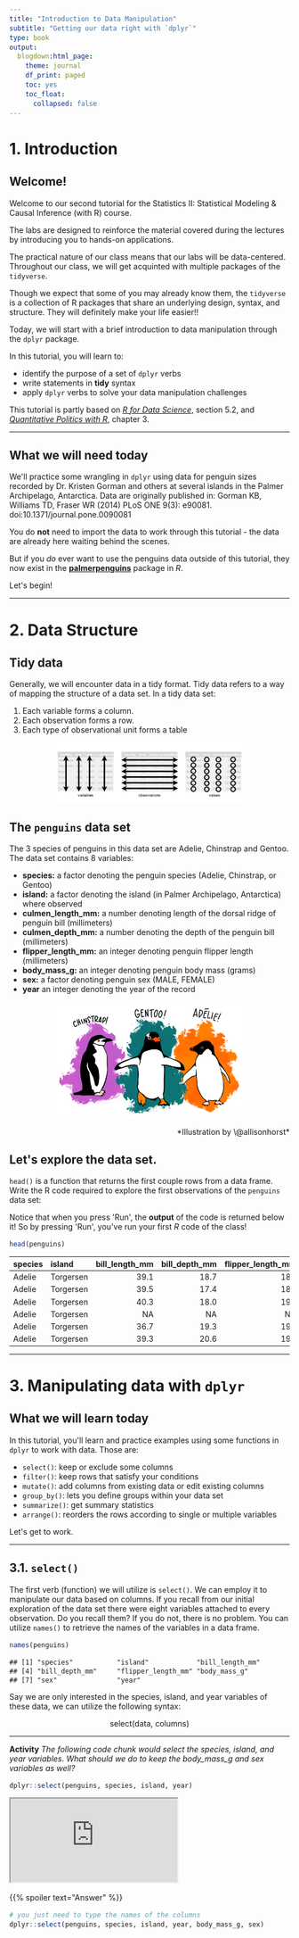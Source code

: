 ```yaml
---
title: "Introduction to Data Manipulation"
subtitle: "Getting our data right with `dplyr`"
type: book
output:
  blogdown:html_page:
    theme: journal
    df_print: paged
    toc: yes
    toc_float:
      collapsed: false
---
```

<script src="/2021-spring-stats2rmarkdown-libs/kePrint/kePrint.js"></script>
<script src="/2021-spring-stats2rmarkdown-libs/htmlwidgets/htmlwidgets.js"></script>
<script src="/2021-spring-stats2rmarkdown-libs/pymjs/pym.v1.js"></script>
<script src="/2021-spring-stats2rmarkdown-libs/widgetframe-binding/widgetframe.js"></script>
<script src="/2021-spring-stats2rmarkdown-libs/htmlwidgets/htmlwidgets.js"></script>
<script src="/2021-spring-stats2rmarkdown-libs/pymjs/pym.v1.js"></script>
<script src="/2021-spring-stats2rmarkdown-libs/widgetframe-binding/widgetframe.js"></script>
<script src="/2021-spring-stats2rmarkdown-libs/htmlwidgets/htmlwidgets.js"></script>
<script src="/2021-spring-stats2rmarkdown-libs/pymjs/pym.v1.js"></script>
<script src="/2021-spring-stats2rmarkdown-libs/widgetframe-binding/widgetframe.js"></script>
<script src="/2021-spring-stats2rmarkdown-libs/htmlwidgets/htmlwidgets.js"></script>
<script src="/2021-spring-stats2rmarkdown-libs/pymjs/pym.v1.js"></script>
<script src="/2021-spring-stats2rmarkdown-libs/widgetframe-binding/widgetframe.js"></script>
<script src="/2021-spring-stats2rmarkdown-libs/htmlwidgets/htmlwidgets.js"></script>
<script src="/2021-spring-stats2rmarkdown-libs/pymjs/pym.v1.js"></script>
<script src="/2021-spring-stats2rmarkdown-libs/widgetframe-binding/widgetframe.js"></script>
<script src="/2021-spring-stats2rmarkdown-libs/htmlwidgets/htmlwidgets.js"></script>
<script src="/2021-spring-stats2rmarkdown-libs/pymjs/pym.v1.js"></script>
<script src="/2021-spring-stats2rmarkdown-libs/widgetframe-binding/widgetframe.js"></script>
<script src="/2021-spring-stats2rmarkdown-libs/htmlwidgets/htmlwidgets.js"></script>
<script src="/2021-spring-stats2rmarkdown-libs/pymjs/pym.v1.js"></script>
<script src="/2021-spring-stats2rmarkdown-libs/widgetframe-binding/widgetframe.js"></script>
<script src="/2021-spring-stats2rmarkdown-libs/htmlwidgets/htmlwidgets.js"></script>
<script src="/2021-spring-stats2rmarkdown-libs/pymjs/pym.v1.js"></script>
<script src="/2021-spring-stats2rmarkdown-libs/widgetframe-binding/widgetframe.js"></script>
<script src="/2021-spring-stats2rmarkdown-libs/htmlwidgets/htmlwidgets.js"></script>
<script src="/2021-spring-stats2rmarkdown-libs/pymjs/pym.v1.js"></script>
<script src="/2021-spring-stats2rmarkdown-libs/widgetframe-binding/widgetframe.js"></script>
<script src="/2021-spring-stats2rmarkdown-libs/htmlwidgets/htmlwidgets.js"></script>
<script src="/2021-spring-stats2rmarkdown-libs/pymjs/pym.v1.js"></script>
<script src="/2021-spring-stats2rmarkdown-libs/widgetframe-binding/widgetframe.js"></script>
<script src="/2021-spring-stats2rmarkdown-libs/htmlwidgets/htmlwidgets.js"></script>
<script src="/2021-spring-stats2rmarkdown-libs/pymjs/pym.v1.js"></script>
<script src="/2021-spring-stats2rmarkdown-libs/widgetframe-binding/widgetframe.js"></script>
<script src="/2021-spring-stats2rmarkdown-libs/htmlwidgets/htmlwidgets.js"></script>
<script src="/2021-spring-stats2rmarkdown-libs/pymjs/pym.v1.js"></script>
<script src="/2021-spring-stats2rmarkdown-libs/widgetframe-binding/widgetframe.js"></script>
<script src="/2021-spring-stats2rmarkdown-libs/htmlwidgets/htmlwidgets.js"></script>
<script src="/2021-spring-stats2rmarkdown-libs/pymjs/pym.v1.js"></script>
<script src="/2021-spring-stats2rmarkdown-libs/widgetframe-binding/widgetframe.js"></script>




# 1. Introduction

##  Welcome!

Welcome to our second tutorial for the Statistics II: Statistical Modeling & Causal Inference (with R) course.

The labs are designed to reinforce the material covered during the lectures by introducing you to hands-on applications. 

The practical nature of our class means that our labs will be data-centered. Throughout our class, we will get acquinted with multiple packages of the `tidyverse`. 

Though we expect that some of you may already know them, the `tidyverse` is a collection of R packages that share an underlying design, syntax, and structure. They will definitely make your life easier!!

Today, we will start with a brief introduction to data manipulation through the `dplyr` package. 

In this tutorial, you will learn to:

* identify the purpose of a set of `dplyr` verbs
* write statements in **tidy** syntax
* apply `dplyr` verbs to solve your data manipulation challenges

This tutorial is partly based on [_R for Data Science_](http://r4ds.had.co.nz/), section 5.2, and [_Quantitative Politics with R_](http://qpolr.com/data.html/), chapter 3.

---


## What we will need today

We'll practice some wrangling in `dplyr` using data for penguin sizes recorded by Dr. Kristen Gorman and others at several islands in the Palmer Archipelago, Antarctica. Data are originally published in: Gorman KB, Williams TD, Fraser WR (2014) PLoS ONE 9(3): e90081. doi:10.1371/journal.pone.0090081

You do **not** need to import the data to work through this tutorial - the data are already here waiting behind the scenes.

But if you *do* ever want to use the penguins data outside of this tutorial, they now exist in the [**palmerpenguins**](https://github.com/allisonhorst/palmerpenguins) package in *R*.

Let's begin!

---

# 2. Data Structure

## Tidy data

Generally, we will encounter data in a tidy format. Tidy data refers to a way of mapping the structure of a data set. In a tidy data set:

1. Each variable forms a column.
2. Each observation forms a row.
3. Each type of observational unit forms a table

<img src="https://raw.githubusercontent.com/seramirezruiz/hertiestats2/master/inst/tutorials/intro/images/tidy_data.png" width="70%" style="display: block; margin: auto;" />


## The `penguins` data set

The 3 species of penguins in this data set are Adelie, Chinstrap and Gentoo. The data set contains 8 variables: 

- **species:** a factor denoting the penguin species (Adelie, Chinstrap, or Gentoo)
- **island:** a factor denoting the island (in Palmer Archipelago, Antarctica) where observed
- **culmen_length_mm:** a number denoting length of the dorsal ridge of penguin bill (millimeters)
- **culmen_depth_mm:** a number denoting the depth of the penguin bill (millimeters)
- **flipper_length_mm:** an integer denoting penguin flipper length (millimeters)
- **body_mass_g:** an integer denoting penguin body mass (grams)
- **sex:** a factor denoting penguin sex (MALE, FEMALE)
- **year** an integer denoting the year of the record


<img src="https://raw.githubusercontent.com/seramirezruiz/hertiestats2/master/inst/tutorials/intro/images/penguins.png" width="70%" style="display: block; margin: auto;" />
<p style="text-align:right;">*Illustration by \@allisonhorst*</p>

## Let's explore the data set.

`head()` is a function that returns the first couple rows from a data frame. Write the R code required to explore the first observations of the `penguins` data set:

Notice that when you press 'Run', the **output** of the code is returned below it! So by pressing 'Run', you've run your first *R* code of the class!


```r
head(penguins)
```

<table class="table table-striped" style="width: auto !important; margin-left: auto; margin-right: auto;">
 <thead>
  <tr>
   <th style="text-align:left;"> species </th>
   <th style="text-align:left;"> island </th>
   <th style="text-align:right;"> bill_length_mm </th>
   <th style="text-align:right;"> bill_depth_mm </th>
   <th style="text-align:right;"> flipper_length_mm </th>
   <th style="text-align:right;"> body_mass_g </th>
   <th style="text-align:left;"> sex </th>
   <th style="text-align:right;"> year </th>
  </tr>
 </thead>
<tbody>
  <tr>
   <td style="text-align:left;"> Adelie </td>
   <td style="text-align:left;"> Torgersen </td>
   <td style="text-align:right;"> 39.1 </td>
   <td style="text-align:right;"> 18.7 </td>
   <td style="text-align:right;"> 181 </td>
   <td style="text-align:right;"> 3750 </td>
   <td style="text-align:left;"> male </td>
   <td style="text-align:right;"> 2007 </td>
  </tr>
  <tr>
   <td style="text-align:left;"> Adelie </td>
   <td style="text-align:left;"> Torgersen </td>
   <td style="text-align:right;"> 39.5 </td>
   <td style="text-align:right;"> 17.4 </td>
   <td style="text-align:right;"> 186 </td>
   <td style="text-align:right;"> 3800 </td>
   <td style="text-align:left;"> female </td>
   <td style="text-align:right;"> 2007 </td>
  </tr>
  <tr>
   <td style="text-align:left;"> Adelie </td>
   <td style="text-align:left;"> Torgersen </td>
   <td style="text-align:right;"> 40.3 </td>
   <td style="text-align:right;"> 18.0 </td>
   <td style="text-align:right;"> 195 </td>
   <td style="text-align:right;"> 3250 </td>
   <td style="text-align:left;"> female </td>
   <td style="text-align:right;"> 2007 </td>
  </tr>
  <tr>
   <td style="text-align:left;"> Adelie </td>
   <td style="text-align:left;"> Torgersen </td>
   <td style="text-align:right;"> NA </td>
   <td style="text-align:right;"> NA </td>
   <td style="text-align:right;"> NA </td>
   <td style="text-align:right;"> NA </td>
   <td style="text-align:left;"> NA </td>
   <td style="text-align:right;"> 2007 </td>
  </tr>
  <tr>
   <td style="text-align:left;"> Adelie </td>
   <td style="text-align:left;"> Torgersen </td>
   <td style="text-align:right;"> 36.7 </td>
   <td style="text-align:right;"> 19.3 </td>
   <td style="text-align:right;"> 193 </td>
   <td style="text-align:right;"> 3450 </td>
   <td style="text-align:left;"> female </td>
   <td style="text-align:right;"> 2007 </td>
  </tr>
  <tr>
   <td style="text-align:left;"> Adelie </td>
   <td style="text-align:left;"> Torgersen </td>
   <td style="text-align:right;"> 39.3 </td>
   <td style="text-align:right;"> 20.6 </td>
   <td style="text-align:right;"> 190 </td>
   <td style="text-align:right;"> 3650 </td>
   <td style="text-align:left;"> male </td>
   <td style="text-align:right;"> 2007 </td>
  </tr>
</tbody>
</table>


---

# 3. Manipulating data with `dplyr`

## What we will learn today

In this tutorial, you'll learn and practice examples using some functions in `dplyr` to work with data. Those are: 

- `select()`: keep or exclude some columns
- `filter()`: keep rows that satisfy your conditions
- `mutate()`: add columns from existing data or edit existing columns
- `group_by()`: lets you define groups within your data set
- `summarize()`: get summary statistics
- `arrange()`: reorders the rows according to single or multiple variables

Let's get to work.

---


## 3.1. `select()`

The first verb (function) we will utilize is `select()`. We can employ it to manipulate our data based on columns. If you recall from our initial exploration of the data set there were eight variables attached to every observation. Do you recall them? If you do not, there is no problem. You can utilize `names()` to retrieve the names of the variables in a data frame.


```r
names(penguins)
```

```
## [1] "species"           "island"            "bill_length_mm"   
## [4] "bill_depth_mm"     "flipper_length_mm" "body_mass_g"      
## [7] "sex"               "year"
```

Say we are only interested in the species, island, and year variables of these data, we can utilize the following syntax:

<center>
select(data, columns)
</center>

---

**Activity**
*The following code chunk would select the species, island, and year variables. What should we do to keep the body_mass_g and sex variables as well?*

```r
dplyr::select(penguins, species, island, year)
```



<iframe src="https://github.com/seramirezruiz/2021-spring-stats2/blob/master/static/materials/session-2/data-manipulation_files/figure-html/widgets/widget_unnamed-chunk-7.html"> </iframe>


{{% spoiler text="Answer" %}}

```r
# you just need to type the names of the columns
dplyr::select(penguins, species, island, year, body_mass_g, sex)
```

<div id="htmlwidget-1" style="width:100%;height:480px;" class="widgetframe html-widget"></div>
<script type="application/json" data-for="htmlwidget-1">{"x":{"url":"/2021-spring-stats2materials/session-2/data-manipulation_files/figure-html//widgets/widget_unnamed-chunk-8.html","options":{"xdomain":"*","allowfullscreen":false,"lazyload":false}},"evals":[],"jsHooks":[]}</script>

{{% /spoiler %}}


{{% callout note %}}

To drop variables, use - before the variable name.

For example, `select(penguins, -year)` will drop the year column.

{{% /callout %}}

---

## 3.2. `filter()`

The second verb (function) we will employ is `filter()`. `filter()` lets you use a logical test to extract specific rows from a data frame. To use `filter()`, pass it the data frame followed by one or more logical tests. `filter()` will return every row that passes each logical test.

The more commonly used logical operators are:

- `==`: Equal to
- `!=`: Not equal to
- `>`, `>=`: Greater than, greater than or equal to
- `<`, `<=`: Less than, less than or equal to
- `&`, `|`: And, or

Say we are interested in retrieving the observations from the year 2007. We would do:

```r
dplyr::filter(penguins, year == 2007)
```

<div id="htmlwidget-2" style="width:100%;height:480px;" class="widgetframe html-widget"></div>
<script type="application/json" data-for="htmlwidget-2">{"x":{"url":"/2021-spring-stats2materials/session-2/data-manipulation_files/figure-html//widgets/widget_unnamed-chunk-9.html","options":{"xdomain":"*","allowfullscreen":false,"lazyload":false}},"evals":[],"jsHooks":[]}</script>

**Activity**
*Can you adapt the code to retrieve all the observations of Chinstrap penguins from 2007 (remember that species contains character units)* 


{{% spoiler text="Answer" %}}

```r
# you just need to utilize & and type the logical operator for the species
dplyr::filter(penguins, year == 2007 & species == "Chinstrap")
```

<div id="htmlwidget-3" style="width:100%;height:480px;" class="widgetframe html-widget"></div>
<script type="application/json" data-for="htmlwidget-3">{"x":{"url":"/2021-spring-stats2materials/session-2/data-manipulation_files/figure-html//widgets/widget_unnamed-chunk-10.html","options":{"xdomain":"*","allowfullscreen":false,"lazyload":false}},"evals":[],"jsHooks":[]}</script>

{{% /spoiler %}}

---

## 3.3. The Pipe Operator: `%>%`

The pipe, `%>%`, comes from the `magrittr` package by Stefan Milton Bache. Packages in the `tidyverse` load `%>%` for you automatically, so you don’t usually load `magrittr` explicitly. This will be one of your best friends in *R*. 
>**Pipes are a powerful tool for clearly expressing a sequence of multiple operations. Let's think about baking for a second.**

<img src="https://user-images.githubusercontent.com/54796579/92409417-d3b0c600-f140-11ea-8596-561a05586988.png" style="display: block; margin: auto;" />

---

**Activity**
*We can leverage the pipe operator to sequence our code in a logical manner. Can you adapt the following code chunk with the pipe and conditional logical operators we discussed?*

```r
only_2009 <- dplyr::filter(penguins, year == 2009)
only_2009_chinstraps <- dplyr::filter(only_2009, species == "Chinstrap")
only_2009_chinstraps_species_sex_year <- dplyr::select(only_2009_chinstraps, species, sex, year)
final_df <- only_2009_chinstraps_species_sex_year
final_df #to print it in our console
```


{{% spoiler text="Answer" %}}

```r
penguins %>% #we start off with out df
  dplyr::filter(year == 2009 & species == "Chinstrap") %>% #filter
  dplyr::select(species, sex, year) #select
```


<div id="htmlwidget-4" style="width:100%;height:480px;" class="widgetframe html-widget"></div>
<script type="application/json" data-for="htmlwidget-4">{"x":{"url":"/2021-spring-stats2materials/session-2/data-manipulation_files/figure-html//widgets/widget_unnamed-chunk-12.html","options":{"xdomain":"*","allowfullscreen":false,"lazyload":false}},"evals":[],"jsHooks":[]}</script>

{{% /spoiler %}}


---

## 3.4. `mutate()`

`mutate()` lets us create, modify, and delete columns. The most common use for now will be to create new variables based on existing ones. Say we are working with a U.S. American client and they feel more confortable with assessing the weight of the penguins in pounds. We would utilize `mutate()` as such:

<p>
<center>
mutate(new_var_name = conditions)</center><br>


**Activity**
*Can you edit the following code chunk to render a new variable body_mass_kg?*

```r
penguins %>%
  dplyr::mutate(body_mass_lbs = body_mass_g/453.6)
```

<div id="htmlwidget-5" style="width:100%;height:480px;" class="widgetframe html-widget"></div>
<script type="application/json" data-for="htmlwidget-5">{"x":{"url":"/2021-spring-stats2materials/session-2/data-manipulation_files/figure-html//widgets/widget_unnamed-chunk-13.html","options":{"xdomain":"*","allowfullscreen":false,"lazyload":false}},"evals":[],"jsHooks":[]}</script>


{{% spoiler text="Answer" %}}

```r
penguins %>%
  dplyr::mutate(body_mass_kg = body_mass_g/1000) #grams divided by 1000 
```


```r
penguins %>%
  dplyr::mutate(body_mass_kg = body_mass_g/1000) %>%
  dplyr::select(species, sex, year) %>% DT::datatable() %>% widgetframe::frameWidget()
```

<div id="htmlwidget-6" style="width:100%;height:480px;" class="widgetframe html-widget"></div>
<script type="application/json" data-for="htmlwidget-6">{"x":{"url":"/2021-spring-stats2materials/session-2/data-manipulation_files/figure-html//widgets/widget_unnamed-chunk-14.html","options":{"xdomain":"*","allowfullscreen":false,"lazyload":false}},"evals":[],"jsHooks":[]}</script>

{{% /spoiler %}}


---

## 3.5. `group_by()` and `summarize()`

These two verbs `group_by()` and `summarize()` tend to go together. When combined , 'summarize()` will create a new data frame. It will have one (or more) rows for each combination of grouping variables; if there are no grouping variables, the output will have a single row summarising all observations in the input. For example:

- `summarize()`:

```r
penguins %>%
  dplyr::summarize(heaviest_penguin = max(body_mass_g, na.rm = T)) #max() does not know how to deal with NAs very well
```

<div id="htmlwidget-7" style="width:100%;height:480px;" class="widgetframe html-widget"></div>
<script type="application/json" data-for="htmlwidget-7">{"x":{"url":"/2021-spring-stats2materials/session-2/data-manipulation_files/figure-html//widgets/widget_unnamed-chunk-15.html","options":{"xdomain":"*","allowfullscreen":false,"lazyload":false}},"evals":[],"jsHooks":[]}</script>

- `group_by()` + `summarize()`:

```r
penguins %>%
  dplyr::group_by(species) %>%
  dplyr::summarize(heaviest_penguin = max(body_mass_g, na.rm = T))
```

<div id="htmlwidget-8" style="width:100%;height:480px;" class="widgetframe html-widget"></div>
<script type="application/json" data-for="htmlwidget-8">{"x":{"url":"/2021-spring-stats2materials/session-2/data-manipulation_files/figure-html//widgets/widget_unnamed-chunk-16.html","options":{"xdomain":"*","allowfullscreen":false,"lazyload":false}},"evals":[],"jsHooks":[]}</script>

**Activity**
*Can you get the weight of the lightest penguin of each species? You can use `min()`. What happens when in addition to species you also group by year `group_by(species, year)`?*

{{% spoiler text="Answers" %}}

```r
penguins %>%
  dplyr::group_by(species) %>%
  dplyr::summarize(lightest_penguin = min(body_mass_g, na.rm = T))
```

<div id="htmlwidget-9" style="width:100%;height:480px;" class="widgetframe html-widget"></div>
<script type="application/json" data-for="htmlwidget-9">{"x":{"url":"/2021-spring-stats2materials/session-2/data-manipulation_files/figure-html//widgets/widget_unnamed-chunk-17.html","options":{"xdomain":"*","allowfullscreen":false,"lazyload":false}},"evals":[],"jsHooks":[]}</script>

```r
penguins %>%
  dplyr::group_by(species, year) %>%
  dplyr::summarize(lightest_penguin = max(body_mass_g, na.rm = T)) 
```


```
## `summarise()` has grouped output by 'species'. You can override using the `.groups` argument.
```

<div id="htmlwidget-10" style="width:100%;height:480px;" class="widgetframe html-widget"></div>
<script type="application/json" data-for="htmlwidget-10">{"x":{"url":"/2021-spring-stats2materials/session-2/data-manipulation_files/figure-html//widgets/widget_unnamed-chunk-18.html","options":{"xdomain":"*","allowfullscreen":false,"lazyload":false}},"evals":[],"jsHooks":[]}</script>

{{% /spoiler %}}

---

## 3.6. `arrange()`
The `arrange()` verb is pretty self-explanatory. `arrange()` orders the rows of a data frame by the values of selected columns in ascending order. You can use the `desc()` argument inside to arrange in descending order. The following chunk arranges the data frame based on the length of the penguins' bill. You hint tab contains the code for the descending order alternative. 


<center> arrange(variable_of_interest) </center>

<br>

```r
penguins %>%
  dplyr::arrange(bill_length_mm)
```

<div id="htmlwidget-11" style="width:100%;height:480px;" class="widgetframe html-widget"></div>
<script type="application/json" data-for="htmlwidget-11">{"x":{"url":"/2021-spring-stats2materials/session-2/data-manipulation_files/figure-html//widgets/widget_unnamed-chunk-19.html","options":{"xdomain":"*","allowfullscreen":false,"lazyload":false}},"evals":[],"jsHooks":[]}</script>

```r
penguins %>%
  dplyr::arrange(desc(bill_length_mm))
```

<div id="htmlwidget-12" style="width:100%;height:480px;" class="widgetframe html-widget"></div>
<script type="application/json" data-for="htmlwidget-12">{"x":{"url":"/2021-spring-stats2materials/session-2/data-manipulation_files/figure-html//widgets/widget_unnamed-chunk-20.html","options":{"xdomain":"*","allowfullscreen":false,"lazyload":false}},"evals":[],"jsHooks":[]}</script>

**Activity**
*Can you create a data frame arranged by body_mass_g of the penguins observed in the "Dream" island?*

{{% spoiler text="Answer" %}}

```r
penguins %>%
  dplyr::filter(island == "Dream") %>%
  dplyr::arrange(desc(body_mass_g)) 
```


```r
penguins %>%
  dplyr::filter(island == "Dream") %>%
  dplyr::arrange(desc(body_mass_g)) %>% DT::datatable() %>% widgetframe::frameWidget()
```

<div id="htmlwidget-13" style="width:100%;height:480px;" class="widgetframe html-widget"></div>
<script type="application/json" data-for="htmlwidget-13">{"x":{"url":"/2021-spring-stats2materials/session-2/data-manipulation_files/figure-html//widgets/widget_unnamed-chunk-21.html","options":{"xdomain":"*","allowfullscreen":false,"lazyload":false}},"evals":[],"jsHooks":[]}</script>

{{% /spoiler %}}

